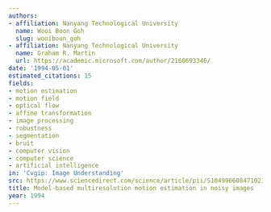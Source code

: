 ```yaml
---
authors:
- affiliation: Nanyang Technological University
  name: Wooi Boon Goh
  slug: wooiboon_goh
- affiliation: Nanyang Technological University
  name: Graham R. Martin
  url: https://academic.microsoft.com/author/2160693346/
date: '1994-05-01'
estimated_citations: 15
fields:
- motion estimation
- motion field
- optical flow
- affine transformation
- image processing
- robustness
- segmentation
- bruit
- computer vision
- computer science
- artificial intelligence
in: 'Cvgip: Image Understanding'
src: https://www.sciencedirect.com/science/article/pii/S1049966084710217
title: Model-based multiresolution motion estimation in noisy images
year: 1994
---
```

